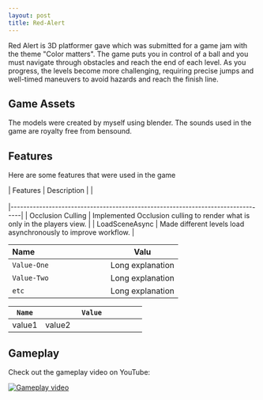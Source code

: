 ```yaml
---
layout: post
title: Red-Alert
---
```


Red Alert is 3D platformer gave which was submitted for a game jam with the theme "Color matters". The game puts you in control of a ball and you must navigate through obstacles and reach the end of each level. As you progress, the levels become more challenging, requiring precise jumps and well-timed maneuvers to avoid hazards and reach the finish line.


## Game Assets

The models were created by myself using blender. The sounds used in the game are royalty free from bensound.


## Features

Here are some features that were used in the game

| Features        | Description                                              |
|<br/><br/>|---------------------------------------------------------------------------------|
| Occlusion Culling | Implemented Occlusion culling to render what is only in the players view. |
| LoadSceneAsync   | Made different levels load asynchronously to improve workflow.           |


Name &nbsp; &nbsp; &nbsp; &nbsp; &nbsp; &nbsp; &nbsp; &nbsp; &nbsp; &nbsp; &nbsp; &nbsp; &nbsp; &nbsp; &nbsp; &nbsp; | Valu 
-------|-------------------
`Value-One` | Long explanation
`Value-Two` | Long explanation
`etc` | Long explanation

|`Name`|`          Value          `|
|----|---------|
|value1|value2|


## Gameplay

Check out the gameplay video on YouTube:

[![Gameplay video](https://img.youtube.com/vi/RsPWGuCCzLQ/0.jpg)](https://www.youtube.com/watch?v=RsPWGuCCzLQ)

